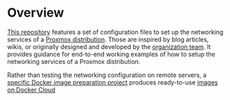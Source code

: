 # Overview
[This repository](https://github.com/network-conf-helpers/proxmox)
features a set of configuration files to set up the networking services
of a [Proxmox distribution](http://pve.proxmox.com).
Those are inspired by blog articles, wikis, or originally designed
and developed by the
[organization team](https://github.com/orgs/network-conf-helpers/teams/contributors).
It provides guidance for end-to-end working examples of how to setup
the networking services of a Proxmox distribution.

Rather than testing the networking configuration on remote servers, a
[specific Docker image preparation project](https://github.com/network-conf-helpers/docker-images)
produces ready-to-use
[images on Docker Cloud](https://cloud.docker.com/u/netconfhelpers/repository/docker/netconfhelpers/base)


